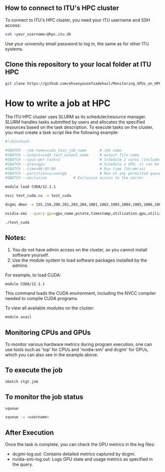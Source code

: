 ## How to connect to ITU's HPC cluster
To connect to ITU's HPC cluster, you need your ITU username and SSH access:

```bash
ssh <your_username>@hpc.itu.dk
```

Use your university email password to log in, the same as for other ITU systems.

## Clone this repository to your local folder at ITU HPC

```bash
git clone https://github.com/ehsanyousefzadehasl/Monitoring_GPUs_on_HPC.git
```

# How to write a job at HPC

The ITU HPC cluster uses SLURM as its scheduler/resource manager. SLURM handles tasks submitted by users and allocates the specified resources based on the task description. To execute tasks on the cluster, you must create a task script like the following example:

```bash
#!/bin/bash

#SBATCH --job-name=cuda_test_job_name      # Job name
#SBATCH --output=cuda_test_output_name     # output file name
#SBATCH --cpus-per-task=2                  # Schedule 2 cores (includes hyperthreading)
#SBATCH --gres=gpu                         # Schedule a GPU, it can be on 2 gpus like gpu:2
#SBATCH --time=00:05:00                    # Run time (hh:mm:ss)
#SBATCH --partition=scavenge               # Run on any permitted queue that has availability
#SBATCH --exclusive			   # Exclusive access to the server

module load CUDA/12.1.1

nvcc test_cuda.cu -o test_cuda

dcgmi dmon -e 155,156,200,201,203,204,1001,1002,1003,1004,1005,1006,1007,1008,1009,1010,1011,1012 > dcgmi-log.out &

nvidia-smi --query-gpu=gpu_name,pstate,timestamp,utilization.gpu,utilization.memory,memory.total,memory.used --format=csv -l 1 -f nvidia-smi-log.out &

./test_cuda
```

## Notes:

1. You do not have admin access on the cluster, so you cannot install software yourself.
2. Use the module system to load software packages installed by the admins.

For example, to load CUDA:

```bash
module CUDA/12.1.1 
```

This command loads the CUDA environment, including the NVCC compiler needed to compile CUDA programs.

To view all available modules on the cluster:

```bash
module avail
```

## Monitoring CPUs and GPUs
To monitor various hardware metrics during program execution, one can use tools such as 'top' for CPUs and 'nvidia-smi' and dcgmi' for GPUs, which you can also see in the example above.

## To execute the job

```bash
sbatch itgt.job
```

## To monitor the job status

```bash
squeue
```

```bash
squeue -u <username>
```

## After Execution
Once the task is complete, you can check the GPU metrics in the log files:
- dcgmi-log.out: Contains detailed metrics captured by dcgmi.
- nvidia-smi-log.out: Logs GPU state and usage metrics as specified in the query.
